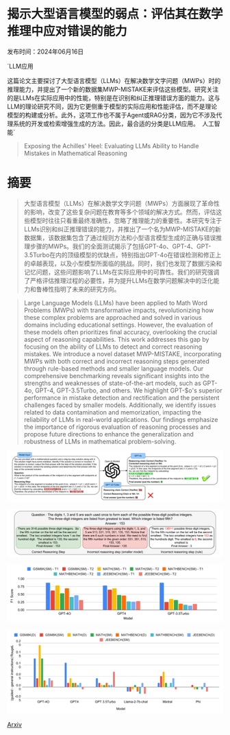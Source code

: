 # 揭示大型语言模型的弱点：评估其在数学推理中应对错误的能力

发布时间：2024年06月16日

`LLM应用

这篇论文主要探讨了大型语言模型（LLMs）在解决数学文字问题（MWPs）时的推理能力，并提出了一个新的数据集MWP-MISTAKE来评估这些模型。研究关注的是LLMs在实际应用中的性能，特别是在识别和纠正推理错误方面的能力。这与LLM的理论研究不同，因为它更侧重于模型的实际应用和性能评估，而不是理论模型的构建或分析。此外，这项工作也不属于Agent或RAG分类，因为它不涉及代理系统的开发或检索增强生成的方法。因此，最合适的分类是LLM应用。` `人工智能`

> Exposing the Achilles' Heel: Evaluating LLMs Ability to Handle Mistakes in Mathematical Reasoning

# 摘要

> 大型语言模型（LLMs）在解决数学文字问题（MWPs）方面展现了革命性的影响，改变了这些复杂问题在教育等多个领域的解决方式。然而，评估这些模型时往往只看重最终准确性，忽略了推理能力的重要性。本研究专注于LLMs识别和纠正推理错误的能力，并推出了一个名为MWP-MISTAKE的新数据集，该数据集包含了通过规则方法和小型语言模型生成的正确与错误推理步骤的MWPs。我们的全面测试揭示了包括GPT-4o、GPT-4、GPT-3.5Turbo在内的顶级模型的优缺点，特别指出GPT-4o在错误检测和修正上的卓越表现，以及小型模型所面临的挑战。同时，我们也发现了数据污染和记忆问题，这些问题影响了LLMs在实际应用中的可靠性。我们的研究强调了严格评估推理过程的必要性，并为提升LLMs在数学问题解决中的泛化能力和鲁棒性指明了未来的研究方向。

> Large Language Models (LLMs) have been applied to Math Word Problems (MWPs) with transformative impacts, revolutionizing how these complex problems are approached and solved in various domains including educational settings. However, the evaluation of these models often prioritizes final accuracy, overlooking the crucial aspect of reasoning capabilities. This work addresses this gap by focusing on the ability of LLMs to detect and correct reasoning mistakes. We introduce a novel dataset MWP-MISTAKE, incorporating MWPs with both correct and incorrect reasoning steps generated through rule-based methods and smaller language models. Our comprehensive benchmarking reveals significant insights into the strengths and weaknesses of state-of-the-art models, such as GPT-4o, GPT-4, GPT-3.5Turbo, and others. We highlight GPT-$o's superior performance in mistake detection and rectification and the persistent challenges faced by smaller models. Additionally, we identify issues related to data contamination and memorization, impacting the reliability of LLMs in real-world applications. Our findings emphasize the importance of rigorous evaluation of reasoning processes and propose future directions to enhance the generalization and robustness of LLMs in mathematical problem-solving.

![揭示大型语言模型的弱点：评估其在数学推理中应对错误的能力](../../../paper_images/2406.10834/x1.png)

![揭示大型语言模型的弱点：评估其在数学推理中应对错误的能力](../../../paper_images/2406.10834/x2.png)

![揭示大型语言模型的弱点：评估其在数学推理中应对错误的能力](../../../paper_images/2406.10834/x3.png)

![揭示大型语言模型的弱点：评估其在数学推理中应对错误的能力](../../../paper_images/2406.10834/x4.png)

[Arxiv](https://arxiv.org/abs/2406.10834)